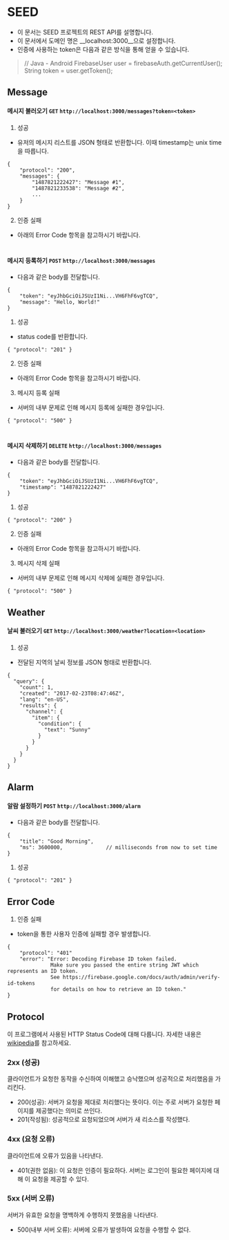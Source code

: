 # SEED
* 이 문서는 SEED 프로젝트의 REST API를 설명합니다.
* 이 문서에서 도메인 명은 __localhost:3000__으로 설정합니다.
* 인증에 사용하는 token은 다음과 같은 방식을 통해 얻을 수 있습니다.

>// Java - Android
FirebaseUser user = firebaseAuth.getCurrentUser();
String token = user.getToken();

## Message
#### 메시지 불러오기 `GET` `http://localhost:3000/messages?token=<token>`
1. 성공
- 유저의 메시지 리스트를 JSON 형태로 반환합니다. 이때 timestamp는 unix time을 따릅니다.
```
{
    "protocol": "200",
    "messages": {
        "1487821222427": "Message #1",
        "1487821233538": "Message #2",
        ...
    }
}
```
2. 인증 실패
- 아래의 Error Code 항목을 참고하시기 바랍니다.
#
#### 메시지 등록하기 `POST` `http://localhost:3000/messages`
* 다음과 같은 body를 전달합니다.
```
{
    "token": "eyJhbGciOiJSUzI1Ni...VH6FhF6vgTCQ",
    "message": "Hello, World!"
}
```
1. 성공
- status code를 반환합니다.
```
{ "protocol": "201" }
```
2. 인증 실패
- 아래의 Error Code 항목을 참고하시기 바랍니다.
3. 메시지 등록 실패
- 서버의 내부 문제로 인해 메시지 등록에 실패한 경우입니다.
```
{ "protocol": "500" }
```
#
#### 메시지 삭제하기 `DELETE` `http://localhost:3000/messages`
* 다음과 같은 body를 전달합니다.
```
{
    "token": "eyJhbGciOiJSUzI1Ni...VH6FhF6vgTCQ",
    "timestamp": "1487821222427"
}
```
1. 성공
```
{ "protocol": "200" }
```
2. 인증 실패
- 아래의 Error Code 항목을 참고하시기 바랍니다.
3. 메시지 삭제 실패
- 서버의 내부 문제로 인해 메시지 삭제에 실패한 경우입니다.
```
{ "protocol": "500" }
```
## Weather
#### 날씨 불러오기 `GET` `http://localhost:3000/weather?location=<location>`
1. 성공
- 전달된 지역의 날씨 정보를 JSON 형태로 반환합니다.
```
{
  "query": {
    "count": 1,
    "created": "2017-02-23T08:47:46Z",
    "lang": "en-US",
    "results": {
      "channel": {
        "item": {
          "condition": {
            "text": "Sunny"
          }
        }
      }
    }
  }
}
```
## Alarm
#### 알람 설정하기 `POST` `http://localhost:3000/alarm`
* 다음과 같은 body를 전달합니다.
```
{
    "title": "Good Morning",
    "ms": 3600000,              // milliseconds from now to set time
}
```
1. 성공
```
{ "protocol": "201" }
```
## Error Code
1. 인증 실패
- token을 통한 사용자 인증에 실패할 경우 발생합니다.
```
{
    "protocol": "401"
    "error": "Error: Decoding Firebase ID token failed.
              Make sure you passed the entire string JWT which represents an ID token.
              See https://firebase.google.com/docs/auth/admin/verify-id-tokens
              for details on how to retrieve an ID token."
}
```
## Protocol
이 프로그램에서 사용된 HTTP Status Code에 대해 다룹니다. 자세한 내용은 [wikipedia](https://ko.wikipedia.org/wiki/HTTP_%EC%83%81%ED%83%9C_%EC%BD%94%EB%93%9C)를 참고하세요.
### 2xx (성공)
클라이언트가 요청한 동작을 수신하여 이해했고 승낙했으며 성공적으로 처리했음을 가리킨다.
* 200(성공): 서버가 요청을 제대로 처리했다는 뜻이다. 이는 주로 서버가 요청한 페이지를 제공했다는 의미로 쓰인다.
* 201(작성됨): 성공적으로 요청되었으며 서버가 새 리소스를 작성했다.
### 4xx (요청 오류)
클라이언트에 오류가 있음을 나타낸다.
* 401(권한 없음): 이 요청은 인증이 필요하다. 서버는 로그인이 필요한 페이지에 대해 이 요청을 제공할 수 있다.
### 5xx (서버 오류)
서버가 유효한 요청을 명백하게 수행하지 못했음을 나타낸다.
* 500(내부 서버 오류): 서버에 오류가 발생하여 요청을 수행할 수 없다.
